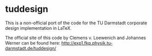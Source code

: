 tuddesign
=========

This is a non-official port of the code for the TU Darmstadt corporate design implementation in LaTeX.

The official site of this code by Clemens v. Loewenich and Johannes Werner can be found here:
http://exp1.fkp.physik.tu-darmstadt.de/tuddesign/
